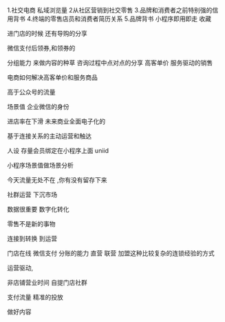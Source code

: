 1.社交电商 私域浏览量 
2从社区营销到社交零售
3.品牌和消费者之前特别强的信用背书
4.终端的零售店员和消费者简历关系
5.品牌背书
小程序即用即走 收藏

进门店的时候 还有导购的分享

微信支付后领券,和领券的

分组能力 来做内容的种草
咨询过程中点对点的分享
高客单价 服务驱动的销售

电商如何解决高客单价和服务商品

高于公众号的流量

场景值 
企业微信的身份

进店率在下滑
未来商业全面电子化的


基于连接关系的主动运营和触达

人设 
存量会员绑定在小程序上面 uniid

小程序场景值做场景分析

今天流量无处不在 ,你有没有留存下来

社群运营
下沉市场


数据很重要 数字化转化

零售不是新的事物

连接到转换 到运营

门店在线 微信支付 分账的能力 直营 联营 加盟这种比较复杂的连锁经验的方式

运营驱动,

非店铺营业时间 
自提门店社群

支付流量
 精准的投放

做好内容 